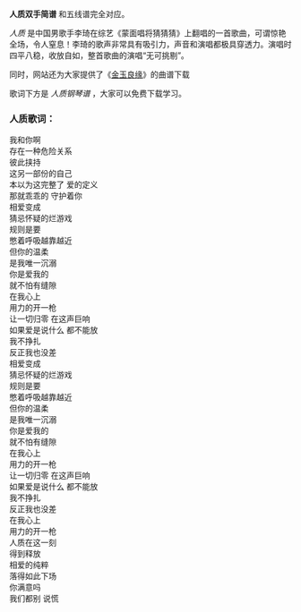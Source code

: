 

**人质双手简谱** 和五线谱完全对应。

_人质_
是中国男歌手李琦在综艺《蒙面唱将猜猜猜》上翻唱的一首歌曲，可谓惊艳全场，令人窒息！李琦的歌声非常具有吸引力，声音和演唱都极具穿透力。演唱时四平八稳，收放自如，整首歌曲的演唱“无可挑剔”。

同时，网站还为大家提供了《[金玉良缘](Music-3550-金玉良缘--金玉良缘-片尾曲.html "金玉良缘")》的曲谱下载

歌词下方是 _人质钢琴谱_ ，大家可以免费下载学习。

### 人质歌词：

我和你啊  
存在一种危险关系  
彼此挟持  
这另一部份的自己  
本以为这完整了 爱的定义  
那就乖乖的 守护着你  
相爱变成  
猜忌怀疑的烂游戏  
规则是要  
憋着呼吸越靠越近  
但你的温柔  
是我唯一沉溺  
你是爱我的  
就不怕有缝隙  
在我心上  
用力的开一枪  
让一切归零 在这声巨响  
如果爱是说什么 都不能放  
我不挣扎  
反正我也没差  
相爱变成  
猜忌怀疑的烂游戏  
规则是要  
憋着呼吸越靠越近  
但你的温柔  
是我唯一沉溺  
你是爱我的  
就不怕有缝隙  
在我心上  
用力的开一枪  
让一切归零 在这声巨响  
如果爱是说什么 都不能放  
我不挣扎  
反正我也没差  
在我心上  
用力的开一枪  
人质在这一刻  
得到释放  
相爱的纯粹  
落得如此下场  
你满意吗  
我们都别 说慌

